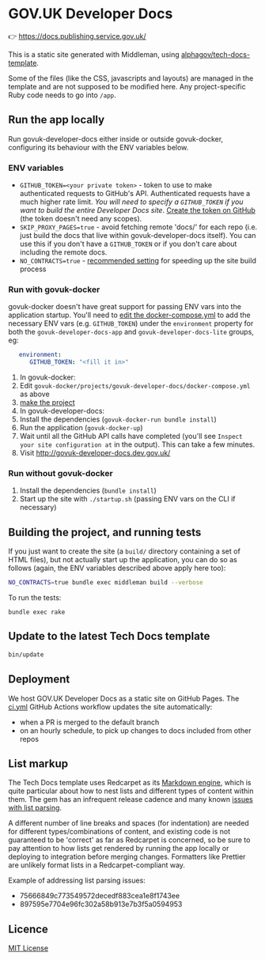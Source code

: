 # GOV.UK Developer Docs

👉 https://docs.publishing.service.gov.uk/

This is a static site generated with Middleman, using [alphagov/tech-docs-template](https://github.com/alphagov/tech-docs-template).

Some of the files (like the CSS, javascripts and layouts) are managed in the template and are not supposed to be modified here. Any project-specific Ruby code needs to go into `/app`.

## Run the app locally

Run govuk-developer-docs either inside or outside govuk-docker, configuring its behaviour with the ENV variables below.

### ENV variables

- `GITHUB_TOKEN=<your private token>` - token to use to make authenticated requests to GitHub's API. Authenticated requests have a much higher rate limit. *You _will_ need to specify a `GITHUB_TOKEN` if you want to build the entire Developer Docs site*. [Create the token on GitHub](https://github.com/settings/tokens/new) (the token doesn't need any scopes).
- `SKIP_PROXY_PAGES=true` - avoid fetching remote 'docs/' for each repo (i.e. just build the docs that live within govuk-developer-docs itself). You can use this if you don't have a `GITHUB_TOKEN` or if you don't care about including the remote docs.
- `NO_CONTRACTS=true` - [recommended setting](https://github.com/alphagov/govuk-developer-docs/commit/4b624a72761490c8e9b99a1aa7a10371415381e6) for speeding up the site build process

### Run with govuk-docker

govuk-docker doesn't have great support for passing ENV vars into the application startup. You'll need to [edit the docker-compose.yml](https://github.com/alphagov/govuk-docker/blob/ed98d3547708286f534598c78fb5c57ee3c8d112/projects/govuk-developer-docs/docker-compose.yml#L12-L17) to add the necessary ENV vars (e.g. `GITHUB_TOKEN`) under the `environment` property for both the `govuk-developer-docs-app` and `govuk-developer-docs-lite` groups, eg:

```yml
   environment:
      GITHUB_TOKEN: "<fill it in>"
```

1. In govuk-docker:
  1. Edit `govuk-docker/projects/govuk-developer-docs/docker-compose.yml` as above
  1. [make the project](https://docs.publishing.service.gov.uk/repos/govuk-docker.html#usage)
1. In govuk-developer-docs:
  1. Install the dependencies (`govuk-docker-run bundle install`)
  1. Run the application (`govuk-docker-up`)
  1. Wait until all the GitHub API calls have completed (you'll see `Inspect your site configuration at` in the output). This can take a few minutes.
1. Visit <http://govuk-developer-docs.dev.gov.uk/>

### Run without govuk-docker

1. Install the dependencies (`bundle install`)
1. Start up the site with `./startup.sh` (passing ENV vars on the CLI if necessary)

## Building the project, and running tests

If you just want to create the site (a `build/` directory containing a set of HTML files), but not actually start up the application, you can do so as follows (again, the ENV variables described above apply here too):

```sh
NO_CONTRACTS=true bundle exec middleman build --verbose
```

To run the tests:

```
bundle exec rake
```

## Update to the latest Tech Docs template

```sh
bin/update
```

## Deployment

We host GOV.UK Developer Docs as a static site on GitHub Pages. The [ci.yml] GitHub Actions workflow updates the site automatically:

- when a PR is merged to the default branch
- on an hourly schedule, to pick up changes to docs included from other repos

## List markup

The Tech Docs template uses Redcarpet as its [Markdown engine][], which is quite
particular about how to nest lists and different types of content within them.
The gem has an infrequent release cadence and many known [issues with list
parsing][].

A different number of line breaks and spaces (for indentation) are needed for
different types/combinations of content, and existing code is not guaranteed to
be 'correct' as far as Redcarpet is concerned, so be sure to pay attention to
how lists get rendered by running the app locally or deploying to integration
before merging changes. Formatters like Prettier are unlikely format lists in a
Redcarpet-compliant way.

Example of addressing list parsing issues:

- 75666849c773549572decedf883cea1e8f1743ee
- 897595e7704e96fc302a58b913e7b3f5a0594953

[issues with list parsing]:
  https://github.com/vmg/redcarpet/issues?q=is%3Aissue%20state%3Aopen%20list
[Markdown engine]:
  https://github.com/alphagov/tech-docs-gem/blob/3720daadaf3f8e4693fe74c1c591493fe567b7fc/lib/govuk_tech_docs.rb#L56

## Licence

[MIT License](LICENCE)

[ci.yml]: /.github/workflows/ci.yml
